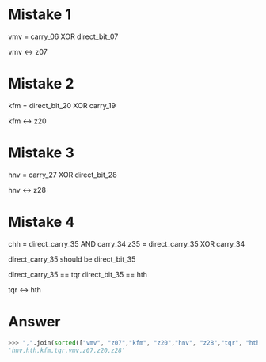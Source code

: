 # Mistake 1

vmv = carry_06 XOR direct_bit_07

vmv <-> z07

# Mistake 2

kfm = direct_bit_20 XOR carry_19

kfm <-> z20

# Mistake 3

hnv = carry_27 XOR direct_bit_28

hnv <-> z28

# Mistake 4

chh = direct_carry_35 AND carry_34
z35 = direct_carry_35 XOR carry_34

direct_carry_35 should be direct_bit_35

direct_carry_35 == tqr
direct_bit_35 == hth

tqr <-> hth

# Answer

```python
>>> ",".join(sorted(["vmv", "z07","kfm", "z20","hnv", "z28","tqr", "hth"]))
'hnv,hth,kfm,tqr,vmv,z07,z20,z28'
```

